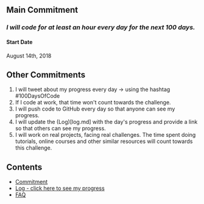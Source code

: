 
## Main Commitment
### *I will code for at least an hour every day for the next 100 days.*

#### Start Date
August 14th, 2018



## Other Commitments
1. I will tweet about my progress every day -> using the hashtag #100DaysOfCode
2. If I code at work, that time won't count towards the challenge.
3. I will push code to GitHub every day so that anyone can see my progress.
4. I will update the (Log)[log.md] with the day's progress and provide a link so that others can see my progress.
5. I will work on real projects, facing real challenges. The time spent doing tutorials, online courses and other similar resources will count towards this challenge.



## Contents
* [Commitment](rules.md)
* [Log - click here to see my progress](log.md)
* [FAQ](FAQ.md)
